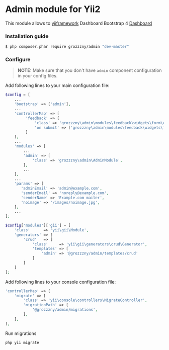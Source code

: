 Admin module for Yii2 
==============================

This module allows to [yiiframework](https://www.yiiframework.com) 
Dashboard Bootstrap 4 [Dashboard](https://www.bootstrapdash.com/demo/star-admin-free/jquery/src/demo_1/index.html#) 

### Installation guide

```bash
$ php composer.phar require grozzzny/admin "dev-master"
```


### Configure

> **NOTE:** Make sure that you don't have `admin` component configuration in your config files.

Add following lines to your main configuration file:

```php
$config = [
    ...
    'bootstrap' => ['admin'],
    ...
    'controllerMap' => [
         'feedback' => [
             'class' => 'grozzzny\admin\modules\feedback\widgets\form\controllers\DefaultController',
             'on submit' => ['grozzzny\admin\modules\feedback\widgets\form\components\SubmitHandler', 'submit']
         ]
    ],
    ...
    'modules' => [
        ...
        'admin' => [
            'class' => 'grozzzny\admin\AdminModule',
        ],
        ...
    ],
    ...
    'params' => [
       'adminEmail' => 'admin@example.com',
       'senderEmail' => 'noreply@example.com',
       'senderName' => 'Example.com mailer',
       'noimage' => '/images/noimage.jpg',
    ],
    ...
];

$config['modules']['gii'] = [
    'class'      => 'yii\gii\Module',
    'generators' => [
        'crud'   => [
            'class'     => 'yii\gii\generators\crud\Generator',
            'templates' => [
                'admin' => '@grozzzny/admin/templates/crud'
            ]
        ]
    ]
];

```

Add following lines to your console configuration file:

```php
'controllerMap' => [
    'migrate' => [
        'class' => 'yii\console\controllers\MigrateController',
        'migrationPath' => [
            '@grozzzny/admin/migrations',
        ],
    ],
],
```


Run migrations
```bash
php yii migrate
```
